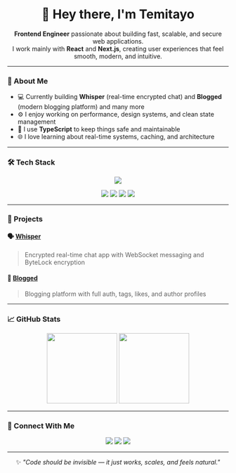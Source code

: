 <h1 align="center">👋 Hey there, I'm Temitayo</h1>

<p align="center">
  <b>Frontend Engineer</b> passionate about building fast, scalable, and secure web applications.<br/>
  I work mainly with <b>React</b> and <b>Next.js</b>, creating user experiences that feel smooth, modern, and intuitive.
</p>

---

### 🧠 About Me

- 💻 Currently building **Whisper** (real-time encrypted chat) and **Blogged** (modern blogging platform) and many more 
- ⚙️ I enjoy working on performance, design systems, and clean state management  
- 🚀 I use **TypeScript** to keep things safe and maintainable  
- 🌐 I love learning about real-time systems, caching, and architecture  

---

### 🛠️ Tech Stack

<p align="center">
  <img src="https://skillicons.dev/icons?i=react,next,ts,js,tailwind,git,github,netlify,vite" />
</p>

<p align="center">
  <img src="https://img.shields.io/badge/State-Management-Zustand-blueviolet?style=flat-square" />
  <img src="https://img.shields.io/badge/Queries-TanStack%20Query-ff69b4?style=flat-square" />
  <img src="https://img.shields.io/badge/Realtime-Socket.io-orange?style=flat-square" />
  <img src="https://img.shields.io/badge/Package%20Manager-Yarn-2C8EBB?style=flat-square" />
</p>

---

### 🚧 Projects

#### 🗣️ [Whisper](https://github.com/justemitayo/whisper)
> Encrypted real-time chat app with WebSocket messaging and ByteLock encryption

#### 📝 [Blogged](https://github.com/justemitayo/blogged)
> Blogging platform with full auth, tags, likes, and author profiles

---

### 📈 GitHub Stats

<p align="center">
  <img src="https://github-readme-stats.vercel.app/api?username=justemitayo&show_icons=true&theme=radical&hide_border=true" height="160px" />
  <img src="https://github-readme-stats.vercel.app/api/top-langs/?username=justemitayo&layout=compact&theme=radical&hide_border=true" height="160px" />
</p>

---

### 💬 Connect With Me

<p align="center">
  <a href="https://github.com/justemitayo"><img src="https://img.shields.io/badge/GitHub-%2312100E.svg?&style=for-the-badge&logo=github&logoColor=white" /></a>
  <a href="mailto:temitayoakindeju@gmail.com"><img src="https://img.shields.io/badge/Email-%23EA4335.svg?&style=for-the-badge&logo=gmail&logoColor=white" /></a>
  <a href="https://www.linkedin.com/in/akindeju-temitayo-716775298/"><img src="https://img.shields.io/badge/LinkedIn-%230A66C2.svg?&style=for-the-badge&logo=linkedin&logoColor=white" /></a>
</p>

---

<p align="center">✨ <i>"Code should be invisible — it just works, scales, and feels natural."</i></p>
